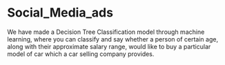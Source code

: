 # Social_Media_ads

We have made a Decision Tree Classification model through machine learning, where you can classify and say whether a person of certain age, along with their approximate salary range, would like to buy a particular model of car which a car selling company provides.
